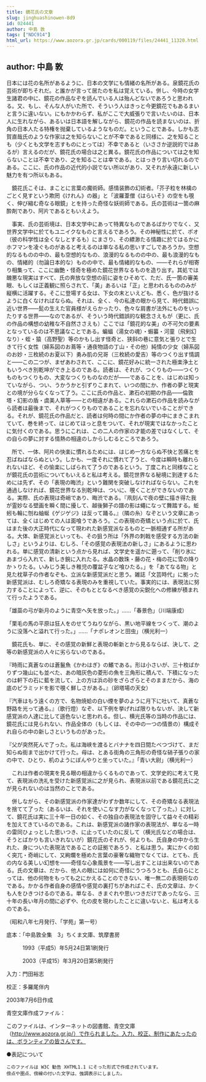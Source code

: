 ```yaml
---
title: 鏡花氏の文章
slug: jinghuashinowen-8d9
id: 024441
author: 中島 敦
tags: ["NDC914"]
html_url: https://www.aozora.gr.jp/cards/000119/files/24441_11320.html
---
```


## author: 中島 敦

日本には花の名所があるように、日本の文学にも情緒の名所がある。泉鏡花氏の芸術が即ちそれだ。と誰かが言って居たのを私は覚えている。併し、今時の女学生諸君の中に、鏡花の作品なぞを読んでいる人は殆んどないであろうと思われる。又、もし、そんな人がいた所で、そういう人はきっと今更鏡花でもあるまいと言うに違いない。にもかかわらず、私がここで大威張りで言いたいのは、日本人に生れながら、あるいは日本語を解しながら、鏡花の作品を読まないのは、折角の日本人たる特権を抛棄しているようなものだ。ということである。しかも志賀直哉氏のような作家は之を知らないことが不幸であると同様に、之を知ることも（少くとも文学を志すものにとっては）不幸であると（いささか逆説的ではあるが）言えるのだが、鏡花氏の場合は之と異る。鏡花氏の作品については之を知らないことは不幸であり、之を知ることは幸である。とはっきり言い切れるのである。ここに、氏の作品の近代的小説でない所以があり、又それが永遠に新しい魅力を有つ所以もある。

　鏡花氏こそは、まことに言葉の魔術師。感情装飾の幻術者。「芥子粒を林檎のごとく見すという欺罔《けれん》の器」と「波羅葦僧《はらいそ》の空をも覗く、伸び縮む奇なる眼鏡」とを持った奇怪な妖術師である。氏の芸術は一箇の麻酔剤であり、阿片であるともいえよう。

　事実、氏の芸術境は、日本文学中にあって特異なものであるばかりでなく、又世界文学中に於てもユニイクなものと言えるであろう。その神秘性に於て、ポオ（彼の科学性は全くなしとするも）にまさり、その縹渺たる情趣に於てはるかにホフマンを凌ぐものがあると考えるのは単なる私の思いすごしであろうか。空想的なるものの中の、最も空想的なもの、浪漫的なるものの中の、最も浪漫的なもの、情緒的（勿論日本的な）ものの中で、最も情緒的なもの、――それらが相寄り相集って、ここに幽艶・怪奇を極めた鏡花世界なるものを造り出す。其処では醜悪な現実はすべて、氏の奔放な空想の前に姿をひそめて、ただ、氏一箇の審美眼、もしくは正義観に照らされて、「美」あるいは「正」と思われるもののみが縦横に活躍する。そこに登場する女は、下女の末といえども、悉く、色が抜けるように白くなければならぬ。それは、全く、今の私達の眼から見て、時代錯誤に近い世界――髭の生えた官員様がえらかったり、色々な肩書が法外にものをいったりする世界――なのであるが、そういう時代錯誤的な観念さえもが（更に、氏の作品の構想の幼稚な不自然ささえも）ここでは「鏡花的な美」の不可欠の要素となっているのは不思議なことである。蝙蝠（湯女の魂）・蝦蟇・河童（飛剣幻なり）・蛭・猿（高野聖）等のかもし出す怪奇と、狭斜の巷に意気と張りとで生きて行く女性（婦系図のお蔦等・通夜物語の丁山・その他）純情の少女（婦系図のお妙・三枚続のお夏以下）勇み肌の兄哥（三枚続の愛吉）等のつくり出す情調と――この二つが、まぜあわされて、ここに、鏡花好みに統一された極楽浄土ともいうべき別乾坤ができ上るのである。読者は、それが、つくりもの――つくりものもつくりもの、大変なつくりものなのだが――であることを、はじめは知っていながら、つい、うかうかと引ずりこまれて、いつの間にか、作者の夢と現実との境が分らなくなって了う。ここに氏の作品と、漱石の初期の作品――倫敦塔・幻影の盾・虞美人草等――との相違がある。これらの漱石の作品を読みながら読者は最後まで、それがつくりものであることを忘れないでいることができる。それが、鏡花氏の作品だと、読者は何時の間にか作者の夢の中にまきこまれていて、巻を終って、はじめてほっと息をついて、それが現実ではなかったことに気付くのである。思うにこれは、この二人の作家の才能の差ではなくして、その自らの夢に対する情熱の相違のしからしむるところであろう。

　所で、一体、阿片の快楽に慣れるためには、はじめ一方ならぬ不快と苦痛とを忍ばねばならぬという。しかも、一度それに慣れて了うと、今度は瞬時も離れられないほど、その愉楽にしばられて了うのであるという。丁度これと同様なことが鏡花氏の芸術についてもいえると私は考える。鏡花世界なる秘境に到達するためには先ず、その「表現の晦渋」という難関を突破しなければならない。これを通過しなければ、鏡花世界なる別乾坤は、ついに、覗くことができないのである。実際、氏の表現は奇峭であり、晦渋である。『凧刻んで夜の壁に描き得た我が霊妙なる壁画を瞬く間に擾して、越後獅子の譜の影は蠅になって舞踏する。蚯蚓も輪に刎ね蚰蜒《ゲジゲジ》は反って踊る。』（隣の糸）なぞという文章にあっては、全くはじめての人は面喰うであろう。この表現の奇矯という点に於て、氏はまた後の大正時代になって現われた新感覚派なるものと一脈相通ずる所がある。大体、新感覚派といっても、その狙う所は「外界の刺戟を感受する方法の新しさ」というよりは、むしろ、「その感覚の表現法の新しさ」にあるように思われる。単に感覚の清新という点から見れば、文学史を遥かに遡って、「削り氷にあまづら入れて、新しき鋺に入れたる。水晶の数珠・藤の花・梅の花に雪の降りかゝりたる。いみじう美しき稚児の覆盆子など喰ひたる。」を「あてなる物」と見た枕草子の作者なぞも、立派な新感覚派だと思う。雑誌「文芸時代」に拠った新感覚派は、むしろ奇矯なる表現のみを重視していた。事実的には、表現法に努力することによって、逆に、そのもととなるべき感覚の尖鋭化への修練が積まれて行ったようである。

「雄蘂の弓が新月のように青空へ矢を放った。」……「春景色」（川端康成）

「栗毛の馬の平原は狂人をのせてうねりながら、黒い地平線をつくって、潮のように没落へと溢れて行った。」……「ナポレオンと田虫」（横光利一）

　鏡花氏も、単に、その感覚の新鮮と表現の斬新とから見るならば、決して、之等の新感覚派の人々に劣らないのである。

『時雨に真蒼なのは蒼鬣魚《かわはぎ》の鰭である。形は小さいが、三十枚ばかりずつ幾山にも並べた、あの暗灰色の菱形の魚を三角形に積んで、下積になったのは軒下の石に藍を流して、上の方は浜の砂をざらざらとそのままだから、海の底のピラミッドを影で覗く鮮しさがある。』（卵塔場の天女）

『汽車はもう遠くの方で、名物焼蛤の白い煙を夢のように月下に吐いて、真蒼な野路を光って通る。』（歌行燈）なぞ、以下例を挙げれば限りもないが、決して新感覚派の人達に比して遜色ないと思われる。但し、横光氏等の当時の作品には、鏡花氏には見られない、作品全体の（もしくは、その中の一つの情景の）構成それ自らの中の新しさというものがあった。

『父が突然死んで了った。私は海峡を渡るとバナナを四日間たべつづけて、まだ知らぬ街まで出かけて行った。母は、とある街角の三角形の奇怪な硝子張りの家の中で、ひとり、机のようにぼんやりと坐っていた。』「青い大尉」（横光利一）

　これは作者の現実を見る眼の相違からくるものであって、文学史的に考えて見て、表現派の洗礼を受けた新感覚派に之が見られ、表現派以前である鏡花氏に之が見られないのは当然のことである。

　併しながら、その新感覚派の作家達がわずか数年にして、その奇矯なる表現法を捨てて了った（あるいは、それを使いこなす力がなくなって了った。）に対して、鏡花氏は実に三十年一日の如く、その独自の表現法を固守して益々その精彩を加えてきているのである。これは、新感覚派の諸作家の表現法が、単なる一時の雷同ひょっとした思いつき、に止っていたのに反して（横光氏などの場合は、そうとばかりも言いきれないが）鏡花氏のそれが、何よりも、氏自身の中から生れた、身についた表現法であることの証拠であろう、と私は思う。実にかくの如く突兀・奇峭にして、又絢爛を極めた言葉の豪奢な織物でなくては、とても、氏の内なる美しい幻想を――奇怪な心象風景を――写し出すことは出来ないのである。氏の文章は、だから、他人の眼には如何に奇怪にうつろうとも、氏自らにとっては、他の何物をもっても之にかえることのできない、唯一無二の表現術なのである。かかる作者自身の感情や感覚の裏打ちがあればこそ、氏の文章は、かくも人をひきつけるのである。単なる、きまぐれや思いつきだけであったなら、三十年の長い年月の間に必ずや、化の皮を現わしたことに違いないと、私は考えるのである。

（昭和八年七月発行、「学苑」第一号）













底本：「中島敦全集　3」ちくま文庫、筑摩書房


　　　1993（平成5）年5月24日第1刷発行

　　　2003（平成15）年3月20日第5刷発行

入力：門田裕志

校正：多羅尾伴内

2003年7月6日作成

青空文庫作成ファイル：

このファイルは、インターネットの図書館、青空文庫（http://www.aozora.gr.jp/）で作られました。入力、校正、制作にあたったのは、ボランティアの皆さんです。











●表記について


	このファイルは W3C 勧告 XHTML1.1 にそった形式で作成されています。
	傍点や圏点、傍線の付いた文字は、強調表示にしました。